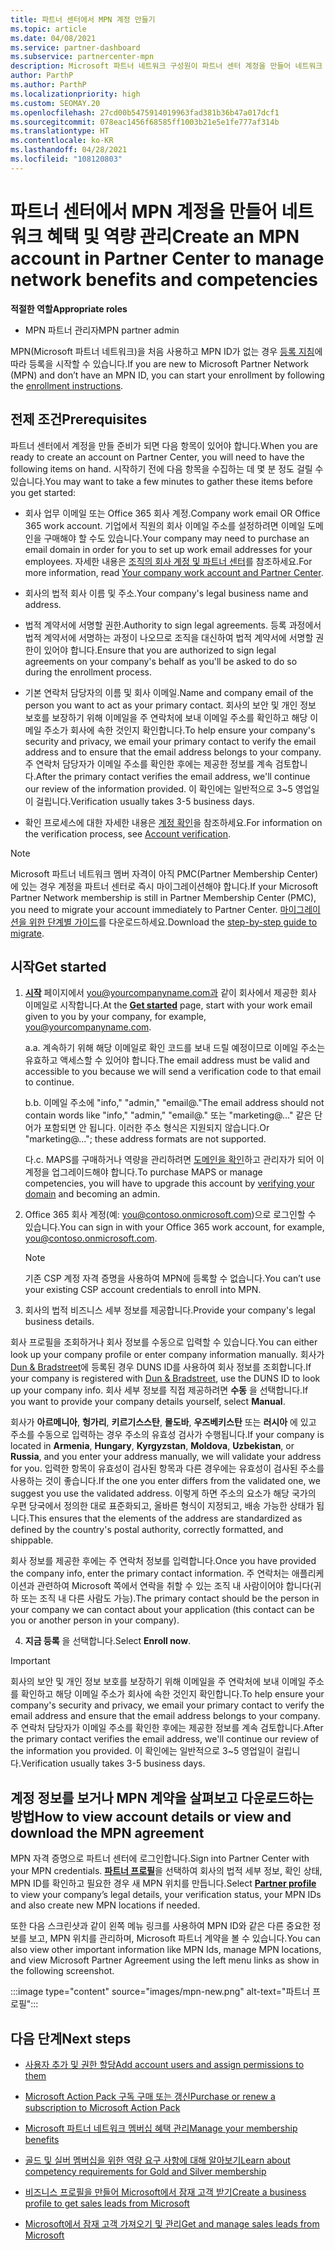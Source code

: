 ```yaml
---
title: 파트너 센터에서 MPN 계정 만들기
ms.topic: article
ms.date: 04/08/2021
ms.service: partner-dashboard
ms.subservice: partnercenter-mpn
description: Microsoft 파트너 네트워크 구성원이 파트너 센터 계정을 만들어 네트워크 혜택 및 역량을 관리하는 방법에 대해 알아봅니다.
author: ParthP
ms.author: ParthP
ms.localizationpriority: high
ms.custom: SEOMAY.20
ms.openlocfilehash: 27cd00b5475914019963fad381b36b47a017dcf1
ms.sourcegitcommit: 078eac1456f68585ff1003b21e5e1fe777af314b
ms.translationtype: HT
ms.contentlocale: ko-KR
ms.lasthandoff: 04/28/2021
ms.locfileid: "108120803"
---
```

# <a name="create-an-mpn-account-in-partner-center-to-manage-network-benefits-and-competencies"></a><span data-ttu-id="aa449-103">파트너 센터에서 MPN 계정을 만들어 네트워크 혜택 및 역량 관리</span><span class="sxs-lookup"><span data-stu-id="aa449-103">Create an MPN account in Partner Center to manage network benefits and competencies</span></span>

<span data-ttu-id="aa449-104">**적절한 역할**</span><span class="sxs-lookup"><span data-stu-id="aa449-104">**Appropriate roles**</span></span>

- <span data-ttu-id="aa449-105">MPN 파트너 관리자</span><span class="sxs-lookup"><span data-stu-id="aa449-105">MPN partner admin</span></span>

<span data-ttu-id="aa449-106">MPN(Microsoft 파트너 네트워크)을 처음 사용하고 MPN ID가 없는 경우 [등록 지침](https://partner.microsoft.com/dashboard/account/v3/enrollment/introduction/partnership)에 따라 등록을 시작할 수 있습니다.</span><span class="sxs-lookup"><span data-stu-id="aa449-106">If you are new to Microsoft Partner Network (MPN) and don’t have an MPN ID, you can start your enrollment by following the [enrollment instructions](https://partner.microsoft.com/dashboard/account/v3/enrollment/introduction/partnership).</span></span>

## <a name="prerequisites"></a><span data-ttu-id="aa449-107">전제 조건</span><span class="sxs-lookup"><span data-stu-id="aa449-107">Prerequisites</span></span> 

<span data-ttu-id="aa449-108">파트너 센터에서 계정을 만들 준비가 되면 다음 항목이 있어야 합니다.</span><span class="sxs-lookup"><span data-stu-id="aa449-108">When you are ready to create an account on Partner Center, you will need to have the following items on hand.</span></span>  <span data-ttu-id="aa449-109">시작하기 전에 다음 항목을 수집하는 데 몇 분 정도 걸릴 수 있습니다.</span><span class="sxs-lookup"><span data-stu-id="aa449-109">You may want to take a few minutes to gather these items before you get started:</span></span>

- <span data-ttu-id="aa449-110">회사 업무 이메일 또는 Office 365 회사 계정.</span><span class="sxs-lookup"><span data-stu-id="aa449-110">Company work email OR Office 365 work account.</span></span> <span data-ttu-id="aa449-111">기업에서 직원의 회사 이메일 주소를 설정하려면 이메일 도메인을 구매해야 할 수도 있습니다.</span><span class="sxs-lookup"><span data-stu-id="aa449-111">Your company may need to purchase an email domain in order for you to set up work email addresses for your employees.</span></span> <span data-ttu-id="aa449-112">자세한 내용은 [조직의 회사 계정 및 파트너 센터](azure-active-directory-tenants-and-partner-center.md)를 참조하세요.</span><span class="sxs-lookup"><span data-stu-id="aa449-112">For more information, read [Your company work account and Partner Center](azure-active-directory-tenants-and-partner-center.md).</span></span> 
 
- <span data-ttu-id="aa449-113">회사의 법적 회사 이름 및 주소.</span><span class="sxs-lookup"><span data-stu-id="aa449-113">Your company's legal business name and address.</span></span>

- <span data-ttu-id="aa449-114">법적 계약서에 서명할 권한.</span><span class="sxs-lookup"><span data-stu-id="aa449-114">Authority to sign legal agreements.</span></span> <span data-ttu-id="aa449-115">등록 과정에서 법적 계약서에 서명하는 과정이 나오므로 조직을 대신하여 법적 계약서에 서명할 권한이 있어야 합니다.</span><span class="sxs-lookup"><span data-stu-id="aa449-115">Ensure that you are authorized to sign legal agreements on your company's behalf as you'll be asked to do so during the enrollment process.</span></span>

- <span data-ttu-id="aa449-116">기본 연락처 담당자의 이름 및 회사 이메일.</span><span class="sxs-lookup"><span data-stu-id="aa449-116">Name and company email of the person you want to act as your primary contact.</span></span> <span data-ttu-id="aa449-117">회사의 보안 및 개인 정보 보호를 보장하기 위해 이메일을 주 연락처에 보내 이메일 주소를 확인하고 해당 이메일 주소가 회사에 속한 것인지 확인합니다.</span><span class="sxs-lookup"><span data-stu-id="aa449-117">To help ensure your company's security and privacy, we email your primary contact to verify the email address and to ensure that the email address belongs to your company.</span></span> <span data-ttu-id="aa449-118">주 연락처 담당자가 이메일 주소를 확인한 후에는 제공한 정보를 계속 검토합니다.</span><span class="sxs-lookup"><span data-stu-id="aa449-118">After the primary contact verifies the email address, we'll continue our review of the information provided.</span></span> <span data-ttu-id="aa449-119">이 확인에는 일반적으로 3~5 영업일이 걸립니다.</span><span class="sxs-lookup"><span data-stu-id="aa449-119">Verification usually takes 3-5 business days.</span></span> 

- <span data-ttu-id="aa449-120">확인 프로세스에 대한 자세한 내용은 [계정 확인](verification-responses.md)을 참조하세요.</span><span class="sxs-lookup"><span data-stu-id="aa449-120">For information on the verification process, see [Account verification](verification-responses.md).</span></span>

>[!NOTE]
><span data-ttu-id="aa449-121">Microsoft 파트너 네트워크 멤버 자격이 아직 PMC(Partner Membership Center)에 있는 경우 계정을 파트너 센터로 즉시 마이그레이션해야 합니다.</span><span class="sxs-lookup"><span data-stu-id="aa449-121">If your Microsoft Partner Network membership is still in Partner Membership Center (PMC), you need to migrate your account immediately to Partner Center.</span></span> <span data-ttu-id="aa449-122">[마이그레이션을 위한 단계별 가이드](https://assetsprod.microsoft.com/mpn/migrate-pmc-pc-mpa-guide.pptx)를 다운로드하세요.</span><span class="sxs-lookup"><span data-stu-id="aa449-122">Download the [step-by-step guide to migrate](https://assetsprod.microsoft.com/mpn/migrate-pmc-pc-mpa-guide.pptx).</span></span>

## <a name="get-started"></a><span data-ttu-id="aa449-123">시작</span><span class="sxs-lookup"><span data-stu-id="aa449-123">Get started</span></span>

1. <span data-ttu-id="aa449-124">[**시작**](https://partner.microsoft.com/dashboard/account/v3/enrollment/introduction/partnership) 페이지에서 you@yourcompanyname.com과 같이 회사에서 제공한 회사 이메일로 시작합니다.</span><span class="sxs-lookup"><span data-stu-id="aa449-124">At the [**Get started**](https://partner.microsoft.com/dashboard/account/v3/enrollment/introduction/partnership) page, start with your work email given to you by your company, for example, you@yourcompanyname.com.</span></span>

 
    <span data-ttu-id="aa449-125">a.</span><span class="sxs-lookup"><span data-stu-id="aa449-125">a.</span></span>  <span data-ttu-id="aa449-126">계속하기 위해 해당 이메일로 확인 코드를 보내 드릴 예정이므로 이메일 주소는 유효하고 액세스할 수 있어야 합니다.</span><span class="sxs-lookup"><span data-stu-id="aa449-126">The email address must be valid and accessible to you because we will send a verification code to that email to continue.</span></span>

    <span data-ttu-id="aa449-127">b.</span><span class="sxs-lookup"><span data-stu-id="aa449-127">b.</span></span>  <span data-ttu-id="aa449-128">이메일 주소에 "info," "admin," "email@."</span><span class="sxs-lookup"><span data-stu-id="aa449-128">The email address should not contain words like "info," "admin," "email@."</span></span> <span data-ttu-id="aa449-129">또는 "marketing@..." 같은 단어가 포함되면 안 됩니다. 이러한 주소 형식은 지원되지 않습니다.</span><span class="sxs-lookup"><span data-stu-id="aa449-129">Or "marketing@..."; these address formats are not supported.</span></span>

    <span data-ttu-id="aa449-130">다.</span><span class="sxs-lookup"><span data-stu-id="aa449-130">c.</span></span>  <span data-ttu-id="aa449-131">MAPS를 구매하거나 역량을 관리하려면 [도메인을 확인](become-global-admin.md)하고 관리자가 되어 이 계정을 업그레이드해야 합니다.</span><span class="sxs-lookup"><span data-stu-id="aa449-131">To purchase MAPS or manage competencies, you will have to upgrade this account by [verifying your domain](become-global-admin.md) and becoming an admin.</span></span> 

2. <span data-ttu-id="aa449-132">Office 365 회사 계정(예: you@contoso.onmicrosoft.com)으로 로그인할 수 있습니다.</span><span class="sxs-lookup"><span data-stu-id="aa449-132">You can sign in with your Office 365 work account, for example, you@contoso.onmicrosoft.com.</span></span>

   >[!NOTE]
   > <span data-ttu-id="aa449-133">기존 CSP 계정 자격 증명을 사용하여 MPN에 등록할 수 없습니다.</span><span class="sxs-lookup"><span data-stu-id="aa449-133">You can’t use your existing CSP account credentials to enroll into MPN.</span></span>

3. <span data-ttu-id="aa449-134">회사의 법적 비즈니스 세부 정보를 제공합니다.</span><span class="sxs-lookup"><span data-stu-id="aa449-134">Provide your company's legal business details.</span></span>

<span data-ttu-id="aa449-135">회사 프로필을 조회하거나 회사 정보를 수동으로 입력할 수 있습니다.</span><span class="sxs-lookup"><span data-stu-id="aa449-135">You can either look up your company profile or enter company information manually.</span></span> <span data-ttu-id="aa449-136">회사가 [Dun & Bradstreet](https://partner.microsoft.com/marketing/usisvshowcase/dunandbrad)에 등록된 경우 DUNS ID를 사용하여 회사 정보를 조회합니다.</span><span class="sxs-lookup"><span data-stu-id="aa449-136">If your company is registered with [Dun & Bradstreet](https://partner.microsoft.com/marketing/usisvshowcase/dunandbrad), use the DUNS ID to look up your company info.</span></span> <span data-ttu-id="aa449-137">회사 세부 정보를 직접 제공하려면 **수동** 을 선택합니다.</span><span class="sxs-lookup"><span data-stu-id="aa449-137">If you want to provide your company details yourself, select **Manual**.</span></span>

<span data-ttu-id="aa449-138">회사가 **아르메니아**, **헝가리**, **키르기스스탄**, **몰도바**, **우즈베키스탄** 또는 **러시아** 에 있고 주소를 수동으로 입력하는 경우 주소의 유효성 검사가 수행됩니다.</span><span class="sxs-lookup"><span data-stu-id="aa449-138">If your company is located in **Armenia**, **Hungary**, **Kyrgyzstan**, **Moldova**, **Uzbekistan**, or **Russia**, and you enter your address manually, we will validate your address for you.</span></span> <span data-ttu-id="aa449-139">입력한 항목이 유효성이 검사된 항목과 다른 경우에는 유효성이 검사된 주소를 사용하는 것이 좋습니다.</span><span class="sxs-lookup"><span data-stu-id="aa449-139">If the one you enter differs from the validated one, we suggest you use the validated address.</span></span> <span data-ttu-id="aa449-140">이렇게 하면 주소의 요소가 해당 국가의 우편 당국에서 정의한 대로 표준화되고, 올바른 형식이 지정되고, 배송 가능한 상태가 됩니다.</span><span class="sxs-lookup"><span data-stu-id="aa449-140">This ensures that the elements of the address are standardized as defined by the country's postal authority, correctly formatted, and shippable.</span></span>  

<span data-ttu-id="aa449-141">회사 정보를 제공한 후에는 주 연락처 정보를 입력합니다.</span><span class="sxs-lookup"><span data-stu-id="aa449-141">Once you have provided the company info, enter the primary contact information.</span></span> <span data-ttu-id="aa449-142">주 연락처는 애플리케이션과 관련하여 Microsoft 쪽에서 연락을 취할 수 있는 조직 내 사람이어야 합니다(귀하 또는 조직 내 다른 사람도 가능).</span><span class="sxs-lookup"><span data-stu-id="aa449-142">The primary contact should be the person in your company we can contact about your application (this contact can be you or another person in your company).</span></span>

4. <span data-ttu-id="aa449-143">**지금 등록** 을 선택합니다.</span><span class="sxs-lookup"><span data-stu-id="aa449-143">Select **Enroll now**.</span></span>

>[!IMPORTANT]
><span data-ttu-id="aa449-144">회사의 보안 및 개인 정보 보호를 보장하기 위해 이메일을 주 연락처에 보내 이메일 주소를 확인하고 해당 이메일 주소가 회사에 속한 것인지 확인합니다.</span><span class="sxs-lookup"><span data-stu-id="aa449-144">To help ensure your company's security and privacy, we email your primary contact to verify the email address and ensure that the email address belongs to your company.</span></span> <span data-ttu-id="aa449-145">주 연락처 담당자가 이메일 주소를 확인한 후에는 제공한 정보를 계속 검토합니다.</span><span class="sxs-lookup"><span data-stu-id="aa449-145">After the primary contact verifies the email address, we'll continue our review of the information you provided.</span></span> <span data-ttu-id="aa449-146">이 확인에는 일반적으로 3~5 영업일이 걸립니다.</span><span class="sxs-lookup"><span data-stu-id="aa449-146">Verification usually takes 3-5 business days.</span></span> 

## <a name="how-to-view-account-details-or-view-and-download-the-mpn-agreement"></a><span data-ttu-id="aa449-147">계정 정보를 보거나 MPN 계약을 살펴보고 다운로드하는 방법</span><span class="sxs-lookup"><span data-stu-id="aa449-147">How to view account details or view and download the MPN agreement</span></span>

<span data-ttu-id="aa449-148">MPN 자격 증명으로 파트너 센터에 로그인합니다.</span><span class="sxs-lookup"><span data-stu-id="aa449-148">Sign into Partner Center with your MPN credentials.</span></span> <span data-ttu-id="aa449-149">[**파트너 프로필**](https://partner.microsoft.com/pcv/accountsettings/connectedpartnerprofile)을 선택하여 회사의 법적 세부 정보, 확인 상태, MPN ID를 확인하고 필요한 경우 새 MPN 위치를 만듭니다.</span><span class="sxs-lookup"><span data-stu-id="aa449-149">Select [**Partner profile**](https://partner.microsoft.com/pcv/accountsettings/connectedpartnerprofile) to view your company’s legal details, your verification status, your MPN IDs and also create new MPN locations if needed.</span></span> 

<span data-ttu-id="aa449-150">또한 다음 스크린샷과 같이 왼쪽 메뉴 링크를 사용하여 MPN ID와 같은 다른 중요한 정보를 보고, MPN 위치를 관리하며, Microsoft 파트너 계약을 볼 수 있습니다.</span><span class="sxs-lookup"><span data-stu-id="aa449-150">You can also view other important information like MPN Ids, manage MPN locations, and view Microsoft Partner Agreement using the left menu links as show in the following screenshot.</span></span>

:::image type="content" source="images/mpn-new.png" alt-text="파트너 프로필":::


## <a name="next-steps"></a><span data-ttu-id="aa449-152">다음 단계</span><span class="sxs-lookup"><span data-stu-id="aa449-152">Next steps</span></span>

-  [<span data-ttu-id="aa449-153">사용자 추가 및 권한 할당</span><span class="sxs-lookup"><span data-stu-id="aa449-153">Add account users and assign permissions to them</span></span>](create-user-accounts-and-set-permissions.md)

-  [<span data-ttu-id="aa449-154">Microsoft Action Pack 구독 구매 또는 갱신</span><span class="sxs-lookup"><span data-stu-id="aa449-154">Purchase or renew a subscription to Microsoft Action Pack</span></span>](mpn-get-action-pack.md)

-  [<span data-ttu-id="aa449-155">Microsoft 파트너 네트워크 멤버십 혜택 관리</span><span class="sxs-lookup"><span data-stu-id="aa449-155">Manage your membership benefits</span></span>](manage-your-partner-network-benefits.md)

-  [<span data-ttu-id="aa449-156">골드 및 실버 멤버십을 위한 역량 요구 사항에 대해 알아보기</span><span class="sxs-lookup"><span data-stu-id="aa449-156">Learn about competency requirements for Gold and Silver membership</span></span>](https://partner.microsoft.com/membership/competencies)

-  [<span data-ttu-id="aa449-157">비즈니스 프로필을 만들어 Microsoft에서 잠재 고객 받기</span><span class="sxs-lookup"><span data-stu-id="aa449-157">Create a business profile to get sales leads from Microsoft</span></span>](create-a-marketing-profile.md)

-  [<span data-ttu-id="aa449-158">Microsoft에서 잠재 고객 가져오기 및 관리</span><span class="sxs-lookup"><span data-stu-id="aa449-158">Get and manage sales leads from Microsoft</span></span>](manage-leads.md)
